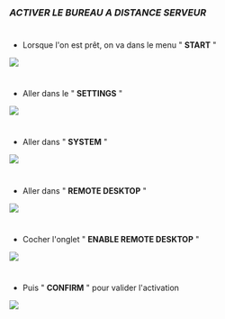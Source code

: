 

### ***ACTIVER LE BUREAU A DISTANCE SERVEUR***

#
- Lorsque l'on est prêt, on va dans le menu " **START** "

![](file:///c%3A/Users/bugch/Images/ACTIV%20SERV%20start.jpg)

#
- Aller dans le " **SETTINGS** "

![](file:///c%3A/Users/bugch/Images/ACTIV%20SERV%20settings.jpg)

#
- Aller dans " **SYSTEM** " 

![](file:///c%3A/Users/bugch/Images/ACTIV%20SERV%20systeme.jpg)

#
- Aller dans " **REMOTE DESKTOP** "

![](file:///c%3A/Users/bugch/Images/ACTIV%20SERV%20remote%20desktop.jpg)

#
- Cocher l'onglet " **ENABLE REMOTE DESKTOP** "

![](file:///c%3A/Users/bugch/Images/ACTIV%20SERV%20enable.jpg)

#
- Puis " **CONFIRM** " pour valider l'activation

![](file:///c%3A/Users/bugch/Images/ACTIV%20SERV%20confim.jpg)

